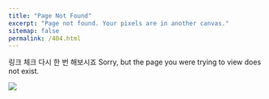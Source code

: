 ```yaml
---
title: "Page Not Found"
excerpt: "Page not found. Your pixels are in another canvas."
sitemap: false
permalink: /404.html
---
```

링크 체크 다시 한 번 해보시죠
Sorry, but the page you were trying to view does not exist.

![](https://media.istockphoto.com/id/1142986365/ko/%EB%B2%A1%ED%84%B0/%ED%99%94%EB%A9%B4%EC%97%90-%EA%B8%80%EB%A6%AC%EC%B9%98-%ED%9A%A8%EA%B3%BC%EA%B0%80-%EC%9E%88%EB%8A%94-%EC%98%A4%EB%A5%98%EA%B0%80-%EB%B0%9C%EC%83%9D-%ED%96%88%EC%8A%B5%EB%8B%88%EB%8B%A4-%EC%98%A4%EB%A5%98-404-%ED%8E%98%EC%9D%B4%EC%A7%80%EB%A5%BC-%EC%B0%BE%EC%9D%84-%ED%95%84%EC%9A%94%EA%B0%80-%EC%97%86%EC%8A%B5%EB%8B%88%EB%8B%A4-%ED%8F%89%EB%A9%B4-%EB%94%94%EC%9E%90%EC%9D%B8-%ED%98%84%EB%8C%80-%EB%B2%A1%ED%84%B0-%EC%9D%BC%EB%9F%AC%EC%8A%A4%ED%8A%B8-%EB%A0%88%EC%9D%B4-%EC%85%98-%EA%B0%9C%EB%85%90%EC%9E%85%EB%8B%88%EB%8B%A4.jpg?s=1024x1024&w=is&k=20&c=P_vc5-wwiTbMZFFgyDeP-p1A7XvnTLntFbnm0wKUoAo=)